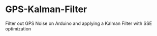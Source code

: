 # GPS-Kalman-Filter
Filter out GPS Noise on Arduino and applying a Kalman Filter with SSE optimization
